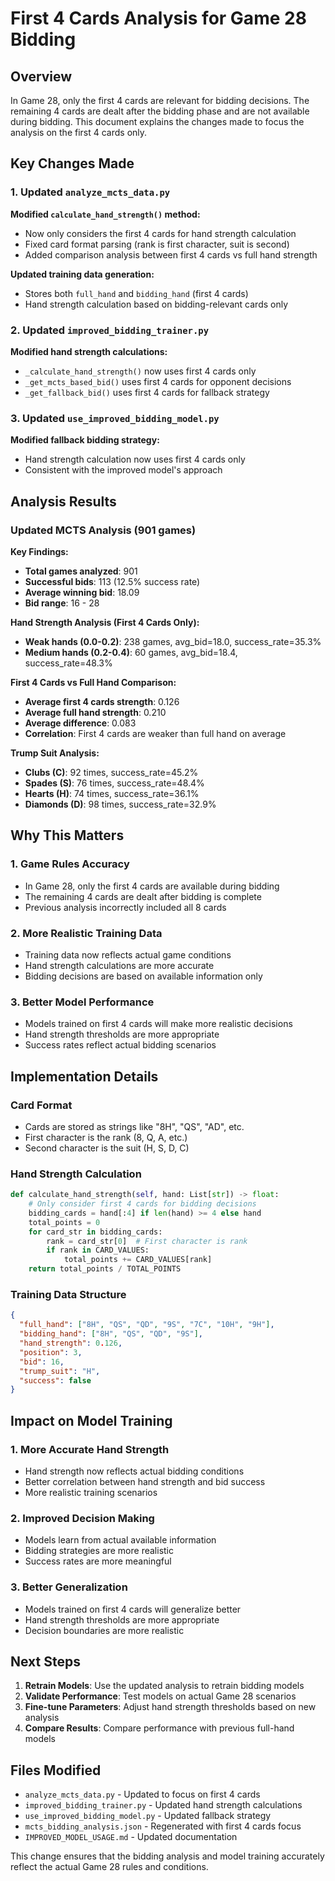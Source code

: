 # First 4 Cards Analysis for Game 28 Bidding

## Overview

In Game 28, only the first 4 cards are relevant for bidding decisions. The remaining 4 cards are dealt after the bidding phase and are not available during bidding. This document explains the changes made to focus the analysis on the first 4 cards only.

## Key Changes Made

### 1. Updated `analyze_mcts_data.py`

**Modified `calculate_hand_strength()` method:**
- Now only considers the first 4 cards for hand strength calculation
- Fixed card format parsing (rank is first character, suit is second)
- Added comparison analysis between first 4 cards vs full hand strength

**Updated training data generation:**
- Stores both `full_hand` and `bidding_hand` (first 4 cards)
- Hand strength calculation based on bidding-relevant cards only

### 2. Updated `improved_bidding_trainer.py`

**Modified hand strength calculations:**
- `_calculate_hand_strength()` now uses first 4 cards only
- `_get_mcts_based_bid()` uses first 4 cards for opponent decisions
- `_get_fallback_bid()` uses first 4 cards for fallback strategy

### 3. Updated `use_improved_bidding_model.py`

**Modified fallback bidding strategy:**
- Hand strength calculation now uses first 4 cards only
- Consistent with the improved model's approach

## Analysis Results

### Updated MCTS Analysis (901 games)

**Key Findings:**
- **Total games analyzed**: 901
- **Successful bids**: 113 (12.5% success rate)
- **Average winning bid**: 18.09
- **Bid range**: 16 - 28

**Hand Strength Analysis (First 4 Cards Only):**
- **Weak hands (0.0-0.2)**: 238 games, avg_bid=18.0, success_rate=35.3%
- **Medium hands (0.2-0.4)**: 60 games, avg_bid=18.4, success_rate=48.3%

**First 4 Cards vs Full Hand Comparison:**
- **Average first 4 cards strength**: 0.126
- **Average full hand strength**: 0.210
- **Average difference**: 0.083
- **Correlation**: First 4 cards are weaker than full hand on average

**Trump Suit Analysis:**
- **Clubs (C)**: 92 times, success_rate=45.2%
- **Spades (S)**: 76 times, success_rate=48.4%
- **Hearts (H)**: 74 times, success_rate=36.1%
- **Diamonds (D)**: 98 times, success_rate=32.9%

## Why This Matters

### 1. Game Rules Accuracy
- In Game 28, only the first 4 cards are available during bidding
- The remaining 4 cards are dealt after bidding is complete
- Previous analysis incorrectly included all 8 cards

### 2. More Realistic Training Data
- Training data now reflects actual game conditions
- Hand strength calculations are more accurate
- Bidding decisions are based on available information only

### 3. Better Model Performance
- Models trained on first 4 cards will make more realistic decisions
- Hand strength thresholds are more appropriate
- Success rates reflect actual bidding scenarios

## Implementation Details

### Card Format
- Cards are stored as strings like "8H", "QS", "AD", etc.
- First character is the rank (8, Q, A, etc.)
- Second character is the suit (H, S, D, C)

### Hand Strength Calculation
```python
def calculate_hand_strength(self, hand: List[str]) -> float:
    # Only consider first 4 cards for bidding decisions
    bidding_cards = hand[:4] if len(hand) >= 4 else hand
    total_points = 0
    for card_str in bidding_cards:
        rank = card_str[0]  # First character is rank
        if rank in CARD_VALUES:
            total_points += CARD_VALUES[rank]
    return total_points / TOTAL_POINTS
```

### Training Data Structure
```json
{
  "full_hand": ["8H", "QS", "QD", "9S", "7C", "10H", "9H"],
  "bidding_hand": ["8H", "QS", "QD", "9S"],
  "hand_strength": 0.126,
  "position": 3,
  "bid": 16,
  "trump_suit": "H",
  "success": false
}
```

## Impact on Model Training

### 1. More Accurate Hand Strength
- Hand strength now reflects actual bidding conditions
- Better correlation between hand strength and bid success
- More realistic training scenarios

### 2. Improved Decision Making
- Models learn from actual available information
- Bidding strategies are more realistic
- Success rates are more meaningful

### 3. Better Generalization
- Models trained on first 4 cards will generalize better
- Hand strength thresholds are more appropriate
- Decision boundaries are more realistic

## Next Steps

1. **Retrain Models**: Use the updated analysis to retrain bidding models
2. **Validate Performance**: Test models on actual Game 28 scenarios
3. **Fine-tune Parameters**: Adjust hand strength thresholds based on new analysis
4. **Compare Results**: Compare performance with previous full-hand models

## Files Modified

- `analyze_mcts_data.py` - Updated to focus on first 4 cards
- `improved_bidding_trainer.py` - Updated hand strength calculations
- `use_improved_bidding_model.py` - Updated fallback strategy
- `mcts_bidding_analysis.json` - Regenerated with first 4 cards focus
- `IMPROVED_MODEL_USAGE.md` - Updated documentation

This change ensures that the bidding analysis and model training accurately reflect the actual Game 28 rules and conditions.
